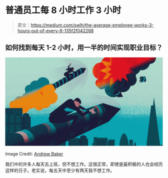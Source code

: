 # 普通员工每 8 小时工作 3 小时

> 原文：<https://medium.com/swlh/the-average-employee-works-3-hours-out-of-every-8-135f2f042268>

## 如何找到每天 1-2 小时，用一半的时间实现职业目标？

![](img/7fe5f4d6416b2b53caa4e7fe580a7aac.png)

Image Credit: [Andrew Baker](https://www.directoryofillustration.com/artist.aspx?AID=1396)

我们中的许多人每天去上班，但不想工作。这很正常，即使是最积极的人也会经历这样的日子。老实说，每五天中至少有两天我不想工作。